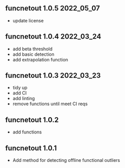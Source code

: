 ## funcnetout 1.0.5 2022_05_07

* update license

## funcnetout 1.0.4 2022_03_24

* add beta threshold
* add basic detection
* add extrapolation function

## funcnetout 1.0.3 2022_03_23

* tidy up
* add CI
* add linting
* remove functions until meet CI reqs

## funcnetout 1.0.2 

* add functions

## funcnetout 1.0.1 

* Add method for detecting offline functional outliers



